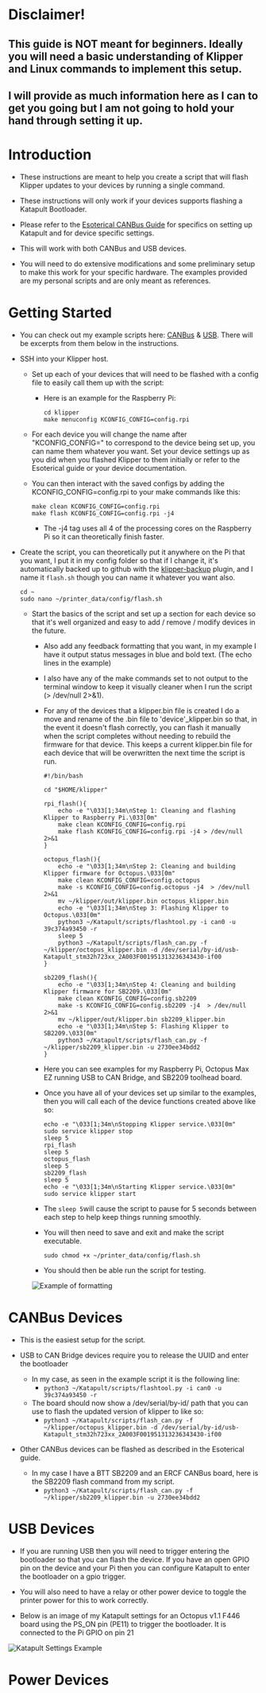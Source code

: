 # Disclaimer!
## **This guide is NOT meant for beginners. Ideally you will need a basic understanding of Klipper and Linux commands to implement this setup.**
## I will provide as much information here as I can to get you going but I am not going to hold your hand through setting it up.

# Introduction

* These instructions are meant to help you create a script that will flash Klipper updates to your devices by running a single command.

* These instructions will only work if your devices supports flashing a Katapult Bootloader.

* Please refer to the [Esoterical CANBus Guide](https://canbus.esoterical.online/) for specifics on setting up Katapult and for device specific settings.

* This will work with both CANBus and USB devices.

* You will need to do extensive modifications and some preliminary setup to make this work for your specific hardware. The examples provided are my personal scripts and are only meant as references.

# Getting Started
* You can check out my example scripts here: [CANBus](/CANBus_Flash_Example.sh) & [USB](/USB_Flash_Example.sh). There will be excerpts from them below in the instructions.  

*	SSH into your Klipper host.
	
	* Set up each of your devices that will need to be flashed with a config file to easily call them up with the script:
		* Here is an example for the Raspberry Pi: 
			```
			cd klipper
			make menuconfig KCONFIG_CONFIG=config.rpi
			 ```
	* For each device you will change the name after "KCONFIG_CONFIG=" to correspond to the device being set up, you can name them whatever you want. Set your device settings up as you did when you flashed Klipper to them initially or refer to the Esoterical guide or your device documentation.

	* You can then interact with the saved configs by adding the KCONFIG_CONFIG=config.rpi to your make commands like this:

		``` 
		make clean KCONFIG_CONFIG=config.rpi
		make flash KCONFIG_CONFIG=config.rpi -j4
		```

		* The -j4 tag uses all 4 of the processing cores on the Raspberry Pi so it can theoretically finish faster.

* Create the script, you can theoretically put it anywhere on the Pi that you want, I put it in my config folder so that if I change it, it's automatically backed up to github with the [klipper-backup](https://github.com/Staubgeborener/klipper-backup) plugin, and I name it `flash.sh` though you can name it whatever you want also.
	```
	cd ~
	sudo nano ~/printer_data/config/flash.sh
	```
	* Start the basics of the script and set up a section for each device so that it's well organized and easy to add / remove / modify devices in the future. 
		* Also add any feedback formatting that you want, in my example I have it output status messages in blue and bold text. (The echo lines in the example) 
		* I also have any of the make commands set to not output to the terminal window to keep it visually cleaner when I run the script (> /dev/null 2>&1).
		* For any of the devices that a klipper.bin file is created I do a move and rename of the .bin file to 'device'_klipper.bin so that, in the event it doesn't flash correctly, you can flash it manually when the script completes without needing to rebuild the firmware for that device. This keeps a current klipper.bin file for each device that will be overwritten the next time the script is run.
			
			```
			#!/bin/bash
			
			cd "$HOME/klipper"

			rpi_flash(){
				echo -e "\033[1;34m\nStep 1: Cleaning and flashing Klipper to Raspberry Pi.\033[0m"
				make clean KCONFIG_CONFIG=config.rpi
				make flash KCONFIG_CONFIG=config.rpi -j4 > /dev/null 2>&1
			}

			octopus_flash(){
				echo -e "\033[1;34m\nStep 2: Cleaning and building Klipper firmware for Octopus.\033[0m"
				make clean KCONFIG_CONFIG=config.octopus
				make -s KCONFIG_CONFIG=config.octopus -j4  > /dev/null 2>&1
				mv ~/klipper/out/klipper.bin octopus_klipper.bin
				echo -e "\033[1;34m\nStep 3: Flashing Klipper to Octopus.\033[0m"
				python3 ~/Katapult/scripts/flashtool.py -i can0 -u 39c374a93450 -r
				sleep 5
				python3 ~/Katapult/scripts/flash_can.py -f ~/klipper/octopus_klipper.bin -d /dev/serial/by-id/usb-Katapult_stm32h723xx_2A003F001951313236343430-if00
			}
			
			sb2209_flash(){
				echo -e "\033[1;34m\nStep 4: Cleaning and building Klipper firmware for SB2209.\033[0m"
				make clean KCONFIG_CONFIG=config.sb2209
				make -s KCONFIG_CONFIG=config.sb2209 -j4  > /dev/null 2>&1
				mv ~/klipper/out/klipper.bin sb2209_klipper.bin
				echo -e "\033[1;34m\nStep 5: Flashing Klipper to SB2209.\033[0m"
				python3 ~/Katapult/scripts/flash_can.py -f ~/klipper/sb2209_klipper.bin -u 2730ee34bdd2
			}
			```
		
		* Here you can see examples for my Raspberry Pi, Octopus Max EZ running USB to CAN Bridge, and SB2209 toolhead board. 
		
		* Once you have all of your devices set up similar to the examples, then you will call each of the device functions created above like so:
			```
			echo -e "\033[1;34m\nStopping Klipper service.\033[0m"
			sudo service klipper stop
			sleep 5
			rpi_flash
			sleep 5
			octopus_flash
			sleep 5
			sb2209_flash
			sleep 5
			echo -e "\033[1;34m\nStarting Klipper service.\033[0m"
			sudo service klipper start
			``` 

		* The `sleep 5`will cause the script to pause for 5 seconds between each step to help keep things running smoothly.
		
		* You will then need to save and exit and make the script executable.
			```
			sudo chmod +x ~/printer_data/config/flash.sh
			```
		* You should then be able run the script for testing.
		
		![Example of formatting](/FlashExample01.jpg)
		
		

# CANBus Devices
* This is the easiest setup for the script.

* USB to CAN Bridge devices require you to release the UUID and enter the bootloader
	* In my case, as seen in the example script it is the following line:
		* ```python3 ~/Katapult/scripts/flashtool.py -i can0 -u 39c374a93450 -r```
	*	The board should now show a /dev/serial/by-id/ path that you can use to flash the updated version of klipper to like so:
		*	```python3 ~/Katapult/scripts/flash_can.py -f ~/klipper/octopus_klipper.bin -d /dev/serial/by-id/usb-Katapult_stm32h723xx_2A003F001951313236343430-if00```

* Other CANBus devices can be flashed as described in the Esoterical guide.
	* In my case I have a BTT SB2209 and an ERCF CANBus board, here is the SB2209 flash command from my script.
		* ```python3 ~/Katapult/scripts/flash_can.py -f ~/klipper/sb2209_klipper.bin -u 2730ee34bdd2```

# USB Devices
* If you are running USB then you will need to trigger entering the bootloader so that you can flash the device. If you have an open GPIO pin on the device and your Pi then you can configure Katapult to enter the bootloader on a gpio trigger. 

* You will also need to have a relay or other power device to toggle the printer power for this to work correctly.

* Below is an image of my Katapult settings for an Octopus v1.1 F446 board using the PS_ON pin (PE11) to trigger the bootloader. It is connected to the Pi GPIO on pin 21

 ![Katapult Settings Example](/KatapultGPIO.jpg)

# Power Devices
